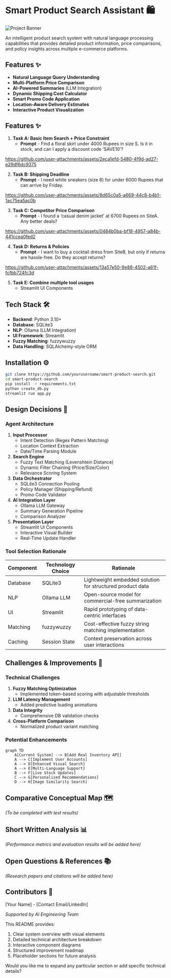 
# Smart Product Search Assistant 🛍️

![Project Banner](https://via.placeholder.com/800x200.png?text=Smart+Product+Search+Assistant+-+AI+Powered+Shopping+Companion)

An intelligent product search system with natural language processing capabilities that provides detailed product information, price comparisons, and policy insights across multiple e-commerce platforms.

## Features ✨
- **Natural Language Query Understanding**
- **Multi-Platform Price Comparison**
- **AI-Powered Summaries** (LLM Integration)
- **Dynamic Shipping Cost Calculator**
- **Smart Promo Code Application**
- **Location-Aware Delivery Estimates**
- **Interactive Product Visualization**



## Features ✨
1. **Task A: Basic Item Search + Price Constraint**  
   - **Prompt** - Find a floral skirt under 4000 Rupees in size S. Is it in stock, and can I apply a discount code ‘SAVE10’?

https://github.com/user-attachments/assets/2eca1efd-5480-4f9d-ad27-e29df6dc9375
     
2. **Task B: Shipping Deadline**  
   - **Prompt** - I need white sneakers (size 8) for under 6000 Rupees that can arrive by Friday.

https://github.com/user-attachments/assets/8d65c0a5-a669-44c8-b4b1-1ac75ea5ac0b

3. **Task C: Competitor Price Comparison**  
   - **Prompt** - I found a ‘casual denim jacket’ at 6700 Rupees on SiteA. Any better deals?
  
https://github.com/user-attachments/assets/0484b0ba-bf18-4957-a84b-441ccea0fed2

4. **Task D: Returns & Policies**  
   - **Prompt** - I want to buy a cocktail dress from SiteB, but only if returns are hassle-free. Do they accept returns?

https://github.com/user-attachments/assets/13a57e50-9e88-4502-a61f-fcfbb724fc3d

5. **Task E: Combine multiple tool usages**  
   - Streamlit UI Components



## Tech Stack 🛠️
- **Backend**: Python 3.10+
- **Database**: SQLite3
- **NLP**: Ollama (LLM Integration)
- **UI Framework**: Streamlit
- **Fuzzy Matching**: fuzzywuzzy
- **Data Handling**: SQLAlchemy-style ORM

## Installation ⚙️
```bash
git clone https://github.com/yourusername/smart-product-search.git
cd smart-product-search
pip install -r requirements.txt
python create_db.py
streamlit run app.py
```

## Design Decisions 🧠

### Agent Architecture
1. **Input Processor**  
   - Intent Detection (Regex Pattern Matching)
   - Location Context Extraction
   - Date/Time Parsing Module
2. **Search Engine**  
   - Fuzzy Text Matching (Levenshtein Distance)
   - Dynamic Filter Chaining (Price/Size/Color)
   - Relevance Scoring System
3. **Data Orchestrator**  
   - SQLite3 Connection Pooling
   - Policy Manager (Shipping/Refund)
   - Promo Code Validator
4. **AI Integration Layer**  
   - Ollama LLM Gateway
   - Summary Generation Pipeline
   - Comparison Analyzer
5. **Presentation Layer**  
   - Streamlit UI Components
   - Interactive Visual Builder
   - Real-Time Update Handler

### Tool Selection Rationale
| Component | Technology Choice | Rationale |
|-----------|-------------------|-----------|
| Database | SQLite3 | Lightweight embedded solution for structured product data |
| NLP | Ollama LLM | Open-source model for commercial-free summarization |
| UI | Streamlit | Rapid prototyping of data-centric interfaces |
| Matching | fuzzywuzzy | Cost-effective fuzzy string matching implementation |
| Caching | Session State | Context preservation across user interactions |

## Challenges & Improvements 🚧

### Technical Challenges
1. **Fuzzy Matching Optimization**  
   - Implemented token-based scoring with adjustable thresholds
2. **LLM Latency Management**  
   - Added predictive loading animations
3. **Data Integrity**  
   - Comprehensive DB validation checks
4. **Cross-Platform Comparison**  
   - Normalized product variant matching

### Potential Enhancements
```mermaid
graph TD
    A[Current System] --> B[Add Real Inventory API]
    A --> C[Implement User Accounts]
    A --> D[Enhanced Visual Search]
    A --> E[Multi-Language Support]
    B --> F[Live Stock Updates]
    C --> G[Personalized Recommendations]
    D --> H[Image Similarity Search]
```

## Comparative Conceptual Map 🗺️
*(To be completed with test results)*

## Short Written Analysis 📊
*(Performance metrics and evaluation results will be added here)*

## Open Questions & References 📚
*(Research papers and citations will be added here)*

## Contributors 👥
[Your Name] - [Contact Email/LinkedIn]

*Supported by AI Engineering Team*


This README provides:
1. Clear system overview with visual elements
2. Detailed technical architecture breakdown
3. Interactive component diagrams
4. Structured improvement roadmap
5. Placeholder sections for future analysis

Would you like me to expand any particular section or add specific technical details?
